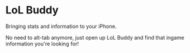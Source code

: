 # LoL Buddy
Bringing stats and information to your iPhone. 

No need to alt-tab anymore, just open up LoL Buddy and find that ingame information you're looking for!

